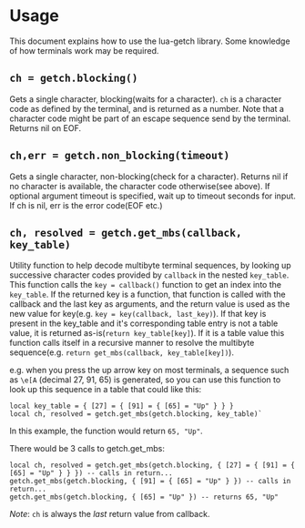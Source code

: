 # Usage

This document explains how to use the lua-getch library.
Some knowledge of how terminals work may be required.



## `ch = getch.blocking()`

Gets a single character, blocking(waits for a character). `ch` is a character code as defined by the terminal,
and is returned as a number.
Note that a character code might be part of an escape sequence send by the terminal.
Returns nil on EOF.



## `ch,err = getch.non_blocking(timeout)`

Gets a single character, non-blocking(check for a character).
Returns nil if no character is available, the character code otherwise(see above).
If optional argument timeout is specified, wait up to timeout seconds for input.
If ch is nil, err is the error code(EOF etc.)




## `ch, resolved = getch.get_mbs(callback, key_table)`

Utility function to help decode multibyte terminal sequences, by looking up
successive character codes provided by `callback` in the nested `key_table`.
This function calls the `key = callback()` function to get an index into the `key_table`.
If the returned key is a function, that function is called with the callback and the last key as arguments,
and the return value is used as the new value for key(e.g. `key = key(callback, last_key)`).
If that key is present in the key_table and it's corresponding table entry is not a table value,
it is returned as-is(`return key_table[key]`). If it is a table value this function calls itself in a
recursive manner to resolve the multibyte sequence(e.g. `return get_mbs(callback, key_table[key])`).

e.g. when you press the up arrow key on most terminals, a sequence such as `\e[A` (decimal 27, 91, 65)
is generated, so you can use this function to look up this sequence in a table that could like this:

```
local key_table = { [27] = { [91] = { [65] = "Up" } } }
local ch, resolved = getch.get_mbs(getch.blocking, key_table)`
```

In this example, the function would return `65, "Up"`.

There would be 3 calls to getch.get_mbs:
```
local ch, resolved = getch.get_mbs(getch.blocking, { [27] = { [91] = { [65] = "Up" } } }) -- calls in return...
getch.get_mbs(getch.blocking, { [91] = { [65] = "Up" } }) -- calls in return...
getch.get_mbs(getch.blocking, { [65] = "Up" }) -- returns 65, "Up"
```

*Note*: `ch` is always the *last* return value from callback.

